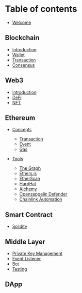 # Table of contents

- [Welcome](README.md)

## Blockchain

- [ Introduction](blockchain/README.md)
- [ Wallet](blockchain/wallet-address.md)
- [ Transaction](blockchain/transaction.md)
- [ Consensus](blockchain/consensus.md)

## Web3

- [Introduction](web3/README.md)
- [DeFi](web3/deFi.md)
- [NFT](web3/NFT.md)
<!-- - [GameFi](web3/gameFi.md)
- [SocialFi](web3/socialFi.md)
- [DAO](ecosystem/DAO.md) -->

## Ethereum

- [Concepts](ethereum/concepts/README.md)
  - [Transaction](ethereum/concepts/transaction.md)
  - [Event](ethereum/concepts/event.md)
  - [Gas](ethereum/concepts/gas.md)
- [Tools](ethereum/tools/README.md)

  - [The Graph](ethereum/tools/the-graph.md)
  - [Ethers.js](ethereum/tools/ethers.md)
  - [EtherScan](ethereum/tools/etherScan.md)
  - [HardHat](ethereum/tools/hardHat.md)
  - [Alchemy](ethereum/tools/alchemy.md)
  - [Openzeppelin Defender](ethereum/tools/openzeppelin-defender.md)
  - [Chainlink Automation](ethereum/tools/chainlink-automation.md)

## Smart Contract

- [Solidity](smart-contract/solidity.md)
<!-- - [Solidity](smart-contract/solidity.md)
- [Testing/Deployment](smart-contract/testing-and-deployment.md)
- [EVM](smart-contract/EVM.md) -->

## Middle Layer

- [Private Key Management](middle-layer/private-key-management.md)
- [Event Listener](middle-layer/event-listener.md)
- [Bot](middle-layer/bot.md)
- [Testing](middle-layer/testing.md)

## DApp

<!-- - [What is Dapp](dapp/what-is-dapp.md)
- [Wallet Connect](dapp/wallet-connect/README.md)
  - [Connect to Wallet](dapp/wallet-connect/connect-to-wallet.md)
- [Transaction Interaction](dapp/transaction-interaction.md) -->

<!-- ## 👓 Case Study

- [Case 1](case-study/case1.md) -->

